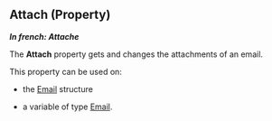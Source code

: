 
## Attach (Property)

***In french: Attache***
	

<a name="XUse"></a>
<a name="Use"></a>
<a name="description"></a>
The **Attach** property gets and changes the attachments of an email. 

This property can be used on:

- the [Email](../WDLang3/3032029.md) structure

- a variable of type [Email](../WDLang3/1000018713.md). 




